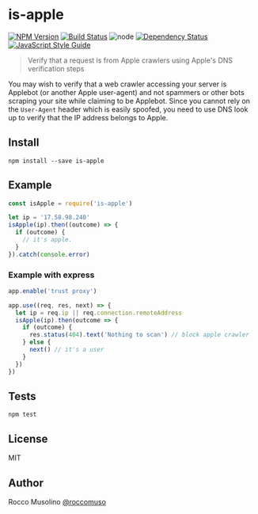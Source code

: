 # is-apple

[![NPM Version](https://img.shields.io/npm/v/is-apple.svg)](https://www.npmjs.com/package/is-apple)
[![Build Status](https://travis-ci.org/roccomuso/is-apple.svg?branch=master)](https://travis-ci.org/roccomuso/is-apple)
![node](https://img.shields.io/node/v/is-apple.svg)
[![Dependency Status](https://david-dm.org/roccomuso/is-apple.png)](https://david-dm.org/roccomuso/is-apple)
[![JavaScript Style Guide](https://img.shields.io/badge/code_style-standard-brightgreen.svg)](https://standardjs.com)

> Verify that a request is from Apple crawlers using Apple's DNS verification steps

You may wish to verify that a web crawler accessing your server is Applebot (or another Apple user-agent) and not spammers or other bots scraping your site while claiming to be Applebot. Since you cannot rely on the `User-Agent` header which is easily spoofed, you need to use DNS look up to verify that the IP address belongs to Apple.


## Install

`npm install --save is-apple`

## Example

```javascript
const isApple = require('is-apple')

let ip = '17.58.98.240'
isApple(ip).then((outcome) => {
  if (outcome) {
    // it's apple.
  }
}).catch(console.error)
```

### Example with express

```javascript
app.enable('trust proxy')

app.use((req, res, next) => {
  let ip = req.ip || req.connection.remoteAddress
  isApple(ip).then(outcome => {
    if (outcome) {
      res.status(404).text('Nothing to scan') // block apple crawler
    } else {
      next() // it's a user
    }
  })
})
```

## Tests

`npm test`

## License

MIT

## Author

Rocco Musolino [@roccomuso](https://twitter.com/roccomuso)
